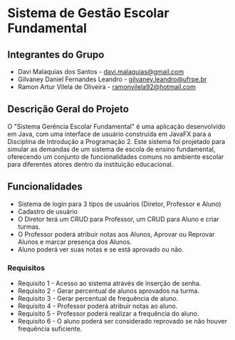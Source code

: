 # Sistema de Gestão Escolar Fundamental

## Integrantes do Grupo
* Davi Malaquias dos Santos - davi.malaquias@gmail.com
* Gilvaney Daniel Fernandes Leandro - gilvaney.leandro@ufrpe.br
* Ramon Artur Vilela de Oliveira - ramonvilela92@hotmail.com


## Descrição Geral do Projeto
O "Sistema Gerência Escolar Fundamental" é uma aplicação desenvolvido em Java, com uma interface de usuário construída em JavaFX para a Disciplina de Introdução a Programação 2. Este sistema foi projetado para simular as demandas de um sistema de escola de ensino fundamental, oferecendo um conjunto de funcionalidades comuns no ambiente escolar para diferentes atores dentro da instituição educacional.

## Funcionalidades
* Sistema de login para 3 tipos de usuários (Diretor, Professor e Aluno)
* Cadastro de usuário
* O Diretor terá um CRUD para Professor, um CRUD para Aluno e criar turmas.
* O Professor poderá atribuir notas aos Alunos, Aprovar ou Reprovar Alunos e marcar presença dos Alunos.
* Aluno poderá ver suas notas e se está aprovado ou não.


### Requisitos
* Requisito 1 - Acesso ao sistema através de inserção de senha.
* Requisito 2 - Gerar percentual de alunos aprovados na turma.
* Requisito 3 - Gerar percentual de frequência de aluno.
* Requisito 4 - Professor poderá atribuir notas ao aluno.
* Requisito 5 - Professor poderá realizar a frequência do aluno.
* Requisito 6 - O aluno poderá ser considerado reprovado se não houver frequência suficiente.